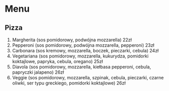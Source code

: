 # Menu

## Pizza

1. Margherita (sos pomidorowy, podwójna mozzarella) 22zł
2. Pepperoni (sos pomidorowy, podwójna mozzarella, pepperoni) 23zł
3. Carbonara (sos kremowy, mozzarella, boczek,  pieczarki, cebula) 24zł
4. Vegetariana (sos pomidorowy, mozzarella, kukurydza, pomidorki koktajlowe, papryka, cebula, oregano) 25zł
5. Diavola (sos pomidorowy, mozzarella, kiełbasa pepperoni, cebula, papryczki jalapeno) 26zł
6. Veggie (sos pomidorowy, mozzarella, szpinak, cebula, pieczarki, czarne oliwki, ser typu greckiego, pomidorki koktajlowe) 26zł
